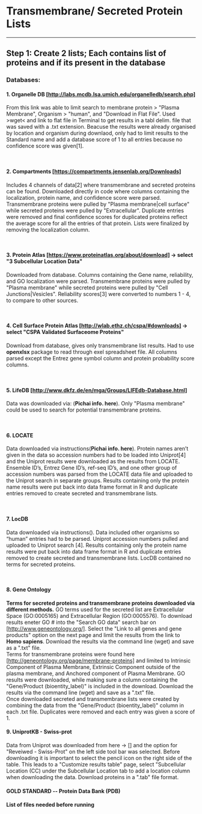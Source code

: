 # Transmembrane/ Secreted Protein Lists 
___
## Step 1: Create 2 lists; Each contains list of proteins and if its present in the database
### Databases:
#### 1. Organelle DB [http://labs.mcdb.lsa.umich.edu/organelledb/search.php]
From this link was able to limit search to membrane protein > "Plasma Membrane", Organism > "human", and "Download in Flat File". Used >wget< and link to flat file in Terminal to get results in a tabl delim. file that was saved with a .txt extension. Beacuse the results were already organised by location and organism during downlaod, only had to limit results to the Standard name and add a database score of 1 to all entries because no confidence score was given[1].

<br>

#### 2. Compartments [https://compartments.jensenlab.org/Downloads]
Includes 4 channels of data[2] where transmembrane and secreted proteins can be found. Downloaded directly in code where columns containing the localization, protein name, and confidence score were parsed. Transmembrane proteins were pulled by "Plasma membrane|cell surface" while secreted proteins were pulled by "Extracellular". Duplicate entries were removed and final confidence scores for duplicated proteins reflect the average score for all the entries of that protein. Lists were finalized by removing the localization column.

<br> 

#### 3. Protein Atlas [https://www.proteinatlas.org/about/download] -> select "3 Subcellular Location Data"
Downloaded from database. Columns containing the Gene name, reliability, and GO localization were parsed. Transmembrane proteins were pulled by "Plasma membrane" while secreted proteins were pulled by "Cell Junctions|Vesicles". Reliability scores[3] were converted to numbers 1 - 4, to compare to other sources.

<br>

#### 4. Cell Surface Protein Atlas [http://wlab.ethz.ch/cspa/#downloads] -> select "CSPA Validated Surfaceome Proteins"
Download from database, gives only transmembrane list results. Had to use **openxlsx** package to read through exel spreadsheet file. All columns parsed except the Entrez gene symbol column and protein probability score columns. 

<br>


#### 5. LifeDB [http://www.dkfz.de/en/mga/Groups/LIFEdb-Database.html]
Data was downloaded via: (**Pichai info. here**). Only "Plasma membrane" could be used to search for potential transmembrane proteins. 

<br>

#### 6. LOCATE
Data downloaded via instructions(**Pichai info. here**). Protein names aren’t given in the data so accession numbers had to be loaded into Uniprot[4] and the Uniprot results were downloaded as the results from LOCATE. Ensemble ID’s, Entrez Gene ID’s, ref-seq ID’s, and one other group of accession numbers was parsed from the LOCATE data file and uploaded to the Uniprot search in separate groups. Results containing only the protein name results were put back into data frame format in R and duplicate entries removed to create secreted and transmembrane lists. 

<br>

#### 7. LocDB
Data downloaded via instructions(). Data included other organisms so “human” entries had to be parsed. Uniprot accession numbers pulled and uploaded to Uniprot search [4]. Results containing only the protein name results were put back into data frame format in R and duplicate entries removed to create secreted and transmembrane lists. LocDB contained no terms for secreted proteins.

<br>

#### 8. Gene Ontology
**Terms for secreted proteins and transmembrane proteins downloaded via different methods.** GO terms used for the secreted list are Extracellular Space (GO:0005165) and Extracellular Region (GO:0005576). To download results eneter GO # into the "Search GO data" search bar on [http://www.geneontology.org/]. Select the "Link to all genes and gene products" option on the next page and limit the results from the link to **Homo sapiens**. Download the results via the command line (wget) and save as a ".txt" file. 
<br> 
Terms for transmembrane proteins were found here [http://geneontology.org/page/membrane-proteins] and limited to Intrinsic Component of Plasma Membrane, Extrinsic Component outside of the plasma membrane, and Anchored component of Plasma Membrane. GO results were downloaded, while making sure a column containing the "Gene/Product (bioentity_label)" is included in the download. Download the results via the command line (wget) and save as a ".txt" file. 
<br>
Once downloaded secreted and transmembrane lists were created by combining the data from the "Gene/Product (bioentity_label)" column in each .txt file. Duplicates were removed and each entry was given a score of 1. 

#### 9. UniprotKB - Swiss-prot
Data from Uniprot was downloaded from here -> [] and the option for "Reveiwed - Swiss-Prot" on the left side tool bar was selected. Before downloading it is important to select the pencil icon on the right side of the table. This leads to a "Customize results table" page, select "Subcellular Location (CC) under the Subcellular Location tab to add a location column when downloading the data. Download proteins in a ".tab" file format. 


#### GOLD STANDARD -- Protein Data Bank (PDB)

#### List of files needed before running 







